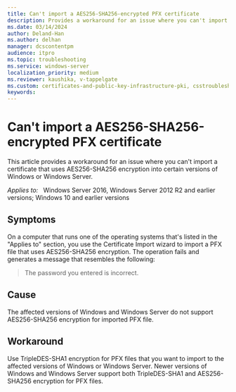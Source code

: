 ```yaml
---
title: Can't import a AES256-SHA256-encrypted PFX certificate
description: Provides a workaround for an issue where you can't import a certificate that uses AES256-SHA256 encryption into certain versions of Windows or Windows Server.
ms.date: 03/14/2024
author: Deland-Han
ms.author: delhan
manager: dcscontentpm
audience: itpro
ms.topic: troubleshooting
ms.service: windows-server
localization_priority: medium
ms.reviewer: kaushika, v-tappelgate
ms.custom: certificates-and-public-key-infrastructure-pki, csstroubleshoot
keywords: 
---
```


# Can't import a AES256-SHA256-encrypted PFX certificate

This article provides a workaround for an issue where you can't import a certificate that uses AES256-SHA256 encryption into certain versions of Windows or Windows Server.

_Applies to:_ &nbsp; Windows Server 2016, Windows Server 2012 R2 and earlier versions; Windows 10 and earlier versions

## Symptoms

On a computer that runs one of the operating systems that's listed in the "Applies to" section, you use the Certificate Import wizard to import a PFX file that uses AES256-SHA256 encryption. The operation fails and generates a message that resembles the following:

> The password you entered is incorrect.

## Cause

The affected versions of Windows and Windows Server do not support AES256-SHA256 encryption for imported PFX file.

## Workaround

Use TripleDES-SHA1 encryption for PFX files that you want to import to the affected versions of Windows or Windows Server. Newer versions of Windows and Windows Server support both TripleDES-SHA1 and AES256-SHA256 encryption for PFX files.

